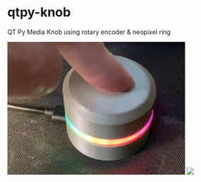 # qtpy-knob

QT Py Media Knob using rotary encoder &amp; neopixel ring

<img width=400 src="./docs/qtpyknob-pic1.jpg" />

<img with=400 src="./docs/qtpyknob-cad-animation.gif" />
